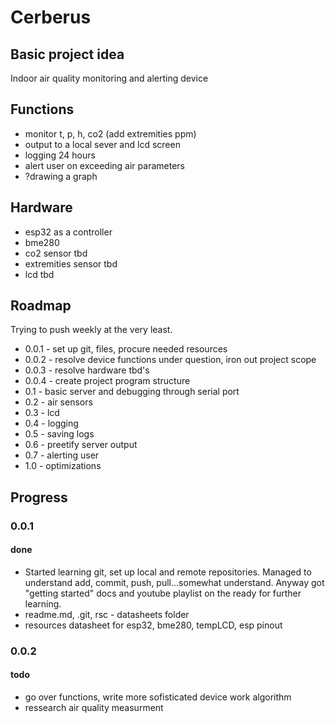 # Cerberus

## Basic project idea
Indoor air quality monitoring and alerting device

## Functions
- monitor t, p, h, co2 (add extremities ppm)
- output to a local sever and lcd screen
- logging 24 hours
- alert user on exceeding air parameters
- ?drawing a graph

## Hardware
- esp32 as a controller
- bme280
- co2 sensor tbd
- extremities sensor tbd
- lcd tbd

## Roadmap
Trying to push weekly at the very least.
- 0.0.1 - set up git, files, procure needed resources 
- 0.0.2 - resolve device functions under question, iron out project scope
- 0.0.3 - resolve hardware tbd's
- 0.0.4 - create project program structure
- 0.1 - basic server and debugging through serial port
- 0.2 - air sensors
- 0.3 - lcd
- 0.4 - logging
- 0.5 - saving logs
- 0.6 - preetify server output
- 0.7 - alerting user
- 1.0 - optimizations

## Progress 

### 0.0.1
#### done
- Started learning git, set up local and remote repositories. Managed to understand add, commit, push, pull...somewhat understand. Anyway got "getting started" docs and youtube playlist on the ready for further learning.  
- readme.md, .git, rsc - datasheets folder
- resources datasheet for esp32, bme280, tempLCD, esp pinout

### 0.0.2
#### todo
- go over functions, write more sofisticated device work algorithm
- ressearch air quality measurment
